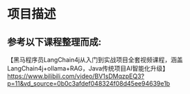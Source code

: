 # 项目描述
## 参考以下课程整理而成:
【黑马程序员LangChain4j从入门到实战项目全套视频课程，涵盖LangChain4j+ollama+RAG，Java传统项目AI智能化升级】
https://www.bilibili.com/video/BV1sDMqzpEQ3?p=11&vd_source=0b0c3afdef048324f08d45ee94639e1b